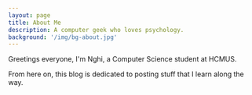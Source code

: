 ```yaml
---
layout: page
title: About Me
description: A computer geek who loves psychology.
background: '/img/bg-about.jpg'
---
```


Greetings everyone, I'm Nghi, a Computer Science student at HCMUS.

From here on, this blog is dedicated to posting stuff that I learn along the way.
